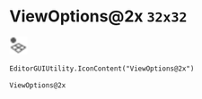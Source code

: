 # ViewOptions@2x `32x32`
<img src="/img/ViewOptions.png" width=32 height=32>

``` CSharp
EditorGUIUtility.IconContent("ViewOptions@2x")
```
```
ViewOptions@2x
```
